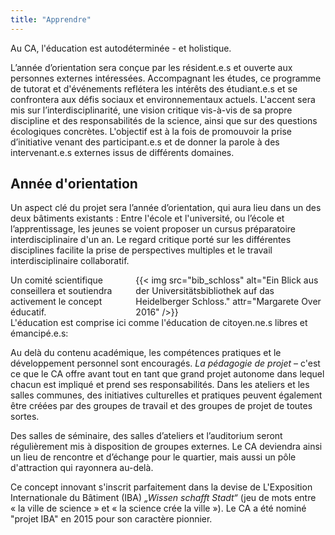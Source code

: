 ```yaml
---
title: "Apprendre"
---
```


<div class="color-block">Au CA, l'éducation est autodéterminée - et holistique.</div>

L’année d’orientation sera conçue par les résident.e.s et ouverte aux personnes externes intéressées. Accompagnant les études, ce programme de tutorat et d'événements reflétera les intérêts des étudiant.e.s et se confrontera aux défis sociaux et environnementaux actuels. L'accent sera mis sur l’interdisciplinarité, une vision critique vis-à-vis de sa propre discipline et des responsabilités de la science, ainsi que sur des questions écologiques concrètes. L'objectif est à la fois de promouvoir la prise d’initiative venant des participant.e.s et de donner la parole à des intervenant.e.s externes issus de différents domaines.

## Année d'orientation

Un aspect clé du projet sera l’année d’orientation, qui aura lieu dans un des deux bâtiments existants : Entre l'école et l'université, ou l’école et l’apprentissage, les jeunes se voient proposer un cursus préparatoire interdisciplinaire d'un an. Le regard critique porté sur les différentes disciplines facilite la prise de perspectives multiples et le travail interdisciplinaire  collaboratif.

<div class="columns">
    <div class="column is-flex-middle">
        Un comité scientifique conseillera et soutiendra activement le concept éducatif.
    </div>
    <div class="column">
        {{< img src="bib_schloss" alt="Ein Blick aus der Universitätsbibliothek auf das Heidelberger Schloss." attr="Margarete Over 2016" />}}
    </div>
</div>


<div class="color-block">L'éducation est comprise ici comme l'éducation de citoyen.ne.s libres et émancipé.e.s:</div>

Au delà du contenu académique, les compétences pratiques et le développement personnel sont encouragés. _La pédagogie de projet_ – c'est ce que le CA offre avant tout en tant que grand projet autonome dans lequel chacun est impliqué et prend ses responsabilités. Dans les ateliers et les salles communes, des initiatives culturelles et pratiques peuvent également être créées par des groupes de travail et des groupes de projet de toutes sortes.

Des salles de séminaire, des salles d’ateliers et l’auditorium seront régulièrement mis à  disposition de groupes externes. Le CA deviendra ainsi un lieu de rencontre et d’échange pour le quartier, mais aussi un pôle d'attraction qui  rayonnera au-delà.

Ce concept innovant s'inscrit parfaitement dans la devise de L'Exposition Internationale du Bâtiment (IBA) _„Wissen schafft Stadt“_ (jeu de mots entre « la ville de science » et « la science crée la ville »). Le CA a été nominé "projet IBA" en 2015 pour son caractère pionnier.
